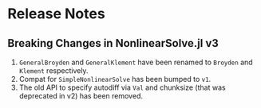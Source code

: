 # Release Notes

## Breaking Changes in NonlinearSolve.jl v3

1. `GeneralBroyden` and `GeneralKlement` have been renamed to `Broyden` and `Klement`
   respectively.
2. Compat for `SimpleNonlinearSolve` has been bumped to `v1`.
3. The old API to specify autodiff via `Val` and chunksize (that was deprecated in v2) has
   been removed.
